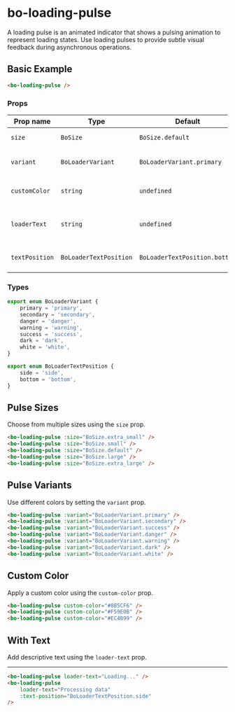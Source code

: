 <script setup>
import { BoLoadingPulse } from '@/components/bo-loading_pulse';
import { BoSize } from '@/shared';
import { BoLoaderVariant, BoLoaderTextPosition } from '@/shared/bo-loader';
</script>

# bo-loading-pulse

A loading pulse is an animated indicator that shows a pulsing animation to represent loading states. Use loading pulses to provide subtle visual feedback during asynchronous operations.

## Basic Example

<div class="flex items-center gap-2">
  <div class="p-2">
<bo-loading-pulse />
  </div>
</div>

```html
<bo-loading-pulse />
```

### Props

| Prop name      | Type                   | Default                       | Description                   |
| -------------- | ---------------------- | ----------------------------- | ----------------------------- |
| `size`         | `BoSize`               | `BoSize.default`              | Size of the pulse             |
| `variant`      | `BoLoaderVariant`      | `BoLoaderVariant.primary`     | Color variant of the pulse    |
| `customColor`  | `string`               | `undefined`                   | Custom color (hex code)       |
| `loaderText`   | `string`               | `undefined`                   | Text displayed with the pulse |
| `textPosition` | `BoLoaderTextPosition` | `BoLoaderTextPosition.bottom` | Position of the loading text  |

### Types

```ts
export enum BoLoaderVariant {
	primary = 'primary',
	secondary = 'secondary',
	danger = 'danger',
	warning = 'warning',
	success = 'success',
	dark = 'dark',
	white = 'white',
}

export enum BoLoaderTextPosition {
	side = 'side',
	bottom = 'bottom',
}
```

## Pulse Sizes

Choose from multiple sizes using the `size` prop.

<div class="flex items-center gap-4">
  <div class="p-2">
    <bo-loading-pulse :size="BoSize.extra_small" />
  </div>
  <div class="p-2">
    <bo-loading-pulse :size="BoSize.small" />
  </div>
  <div class="p-2">
    <bo-loading-pulse :size="BoSize.default" />
  </div>
  <div class="p-2">
    <bo-loading-pulse :size="BoSize.large" />
  </div>
  <div class="p-2">
    <bo-loading-pulse :size="BoSize.extra_large" />
  </div>
</div>

```html
<bo-loading-pulse :size="BoSize.extra_small" />
<bo-loading-pulse :size="BoSize.small" />
<bo-loading-pulse :size="BoSize.default" />
<bo-loading-pulse :size="BoSize.large" />
<bo-loading-pulse :size="BoSize.extra_large" />
```

## Pulse Variants

Use different colors by setting the `variant` prop.

<div class="flex items-center gap-4">
  <div class="p-2">
    <bo-loading-pulse :variant="BoLoaderVariant.primary" />
  </div>
  <div class="p-2">
    <bo-loading-pulse :variant="BoLoaderVariant.secondary" />
  </div>
  <div class="p-2">
    <bo-loading-pulse :variant="BoLoaderVariant.success" />
  </div>
  <div class="p-2">
    <bo-loading-pulse :variant="BoLoaderVariant.danger" />
  </div>
  <div class="p-2">
    <bo-loading-pulse :variant="BoLoaderVariant.warning" />
  </div>
  <div class="p-2">
    <bo-loading-pulse :variant="BoLoaderVariant.white" />
  </div>
</div>

```html
<bo-loading-pulse :variant="BoLoaderVariant.primary" />
<bo-loading-pulse :variant="BoLoaderVariant.secondary" />
<bo-loading-pulse :variant="BoLoaderVariant.success" />
<bo-loading-pulse :variant="BoLoaderVariant.danger" />
<bo-loading-pulse :variant="BoLoaderVariant.warning" />
<bo-loading-pulse :variant="BoLoaderVariant.dark" />
<bo-loading-pulse :variant="BoLoaderVariant.white" />
```

## Custom Color

Apply a custom color using the `custom-color` prop.

<div class="flex items-center gap-4">
  <div class="p-2">
    <bo-loading-pulse custom-color="#8B5CF6" />
  </div>
  <div class="p-2">
    <bo-loading-pulse custom-color="#F59E0B" />
  </div>
  <div class="p-2">
    <bo-loading-pulse custom-color="#EC4899" />
  </div>
</div>

```html
<bo-loading-pulse custom-color="#8B5CF6" />
<bo-loading-pulse custom-color="#F59E0B" />
<bo-loading-pulse custom-color="#EC4899" />
```

## With Text

Add descriptive text using the `loader-text` prop.

<div class="flex flex-col gap-2">
  <div class="p-2">
    <bo-loading-pulse loader-text="Loading..." />
  </div>
  <hr class="border-gray-200 dark:border-gray-700" />
  <div class="p-2">
    <bo-loading-pulse 
      loader-text="Processing data" 
      :text-position="BoLoaderTextPosition.side" 
    />
  </div>
</div>

```html
<bo-loading-pulse loader-text="Loading..." />
<bo-loading-pulse
	loader-text="Processing data"
	:text-position="BoLoaderTextPosition.side"
/>
```
